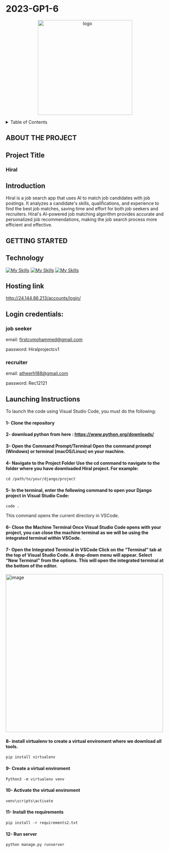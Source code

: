# 2023-GP1-6
<p align="center">

 <img width="300" alt="logo" src="https://i.ibb.co/DWQztV0/last-logo.png">


</p>

<!-- TABLE OF CONTENTS -->
<details>
  <summary>Table of Contents</summary>
  <ol>
    <li>
      <a href="#about-the-project">About The Project </a>
      <ul>
       <li> <a href="#project-title">Project Title </a> </li>
       <li> <a href="#introduction"> Introduction </a> </li>
      </ul>
    </li>
    <li>
      <a href="#getting-started"> Getting Started </a>
      <ul>
        <li> <a href="#technology">Technology </a> </li>
       <li> <a href="#technology">Hosting link: </a> </li>
        <li> <a href="#technology">Credentials: </a> </li>
        <li> <a href="#launching-instructions">Launching Instructions </a> </li>
      </ul>
</details>

## ABOUT THE PROJECT
## Project Title
<h3> Hiral </h3>


## Introduction 

 Hiral is a job search app that uses AI to match job candidates with job postings. It analyzes a candidate's skills, qualifications, and experience to find the best job matches, saving time and effort for both job seekers and recruiters. Hiral's AI-powered job matching algorithm provides accurate and personalized job recommendations, making the job search process more efficient and effective.

## GETTING STARTED
## Technology

[![My Skills](https://skillicons.dev/icons?i=css,html&theme=light)](https://skillicons.dev)
[![My Skills](https://skillicons.dev/icons?i=python,django&theme=light)](https://skillicons.dev)
[![My Skills](https://skillicons.dev/icons?i=vscode,sqlite&theme=light)](https://skillicons.dev)

## Hosting link
<a href="http://24.144.86.213/accounts/login/">http://24.144.86.213/accounts/login/</a>

## Login credentials:
### job seeker

  email: firstcvmohammed@gmail.com

  password: Hiralprojectcv1

### recruiter 

  email: atheerh188@gmail.com

  password: Rec12121

## Launching Instructions

 To launch the code using Visual Studio Code, you must do the following: 

 #### 1- Clone the repository
 
 #### 2- download python from here : https://www.python.org/downloads/
 
 #### 3- Open the Command Prompt/Terminal Open the command prompt (Windows) or terminal (macOS/Linux) on your machine.
 
 #### 4- Navigate to the Project Folder Use the cd command to navigate to the folder where you have downloaded Hiral project. For example:
 ~~~
 cd /path/to/your/django/project
 ~~~
 #### 5- In the terminal, enter the following command to open your Django project in Visual Studio Code:
 ~~~~
 code .
 ~~~~
 This command opens the current directory in VSCode.

 #### 6- Close the Machine Terminal Once Visual Studio Code opens with your project, you can close the machine terminal as we will be using the integrated terminal within VSCode.

 #### 7- Open the Integrated Terminal in VSCode Click on the “Terminal” tab at the top of Visual Studio Code. A drop-down menu will appear. Select “New Terminal” from the options. This will open the integrated terminal at the bottom of the editor.

<img width="500" alt="image" src="https://github.com/atheer331/GP2/assets/112808349/7ae40e07-2b9c-44b8-a367-e6d232858f21">

 #### 8- install virtualenv to create a virtual enviroment where we download all tools.
 ~~~~
 pip install virtualenv
 ~~~~
 #### 9- Create a virtual enviroment 
 ~~~~
 Python3 -m virtualenv venv
 ~~~~
 #### 10- Activate the virtual enviroment
  ~~~~
 venv\scripts\activate
 ~~~~
 #### 11- Install the requirements
 ~~~
pip install -r requirements2.txt
 ~~~
 #### 12- Run server
 ~~~
python manage.py runserver
 ~~~
